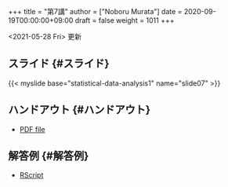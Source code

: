 +++
title = "第7講"
author = ["Noboru Murata"]
date = 2020-09-19T00:00:00+09:00
draft = false
weight = 1011
+++

<span class="timestamp-wrapper"><span class="timestamp">&lt;2021-05-28 Fri&gt; </span></span> 更新


## スライド {#スライド}

{{< myslide base="statistical-data-analysis1" name="slide07" >}}


## ハンドアウト {#ハンドアウト}

-   [PDF file](https://noboru-murata.github.io/statistical-data-analysis1/pdfs/slide07.pdf)


## 解答例 {#解答例}

-   [RScript](https://noboru-murata.github.io/statistical-data-analysis1/code/slide07.R)